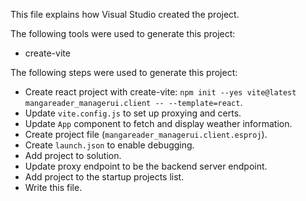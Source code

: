 This file explains how Visual Studio created the project.

The following tools were used to generate this project:
- create-vite

The following steps were used to generate this project:
- Create react project with create-vite: `npm init --yes vite@latest mangareader_managerui.client -- --template=react`.
- Update `vite.config.js` to set up proxying and certs.
- Update `App` component to fetch and display weather information.
- Create project file (`mangareader_managerui.client.esproj`).
- Create `launch.json` to enable debugging.
- Add project to solution.
- Update proxy endpoint to be the backend server endpoint.
- Add project to the startup projects list.
- Write this file.
